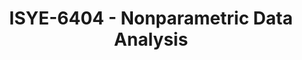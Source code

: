 ---
layout: course
title: ISYE-6404 - Nonparametric Data Analysis
aliases: 
course_id: ISYE-6404
permalink: /ISYE-6404/
avg_difficulty: 0
avg_rating: 0
avg_workload: 0
type: course_page
---